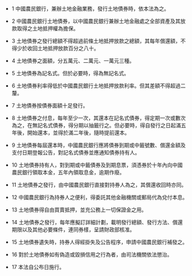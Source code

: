 * 1 中國農民銀行，兼辦土地金融業務，發行土地債券時，依本法為之。

* 2 中國農民銀行土地債券，以中國農民銀行兼辦土地金融處之全部資產及其放款取得之土地抵押權為擔保。

* 3 土地債券之發行總額不得超過前條土地抵押放款之總額，其每年償還額，不得少於收回土地抵押放款百分之八十。

* 4 土地債券之面額，分五萬元、二萬元、一萬元三種。

* 5 土地債券為記名式。但於必要時，得為無記名式。

* 6 土地債券利率得低於中國農民銀行土地抵押放款利率。但其差額不得超過二釐。

* 7 土地債券按債券面額十足發行。

* 8 土地債券之付息，每年至少一次，其還本在記名式債券，得定期一次或數次為之，在無記名式債券，得分期以抽籤行之。但必要時，得自發行之日起滿五年後，開始還本，並得於滿二年後，隨時提前還本。

* 9 土地債券每屆還本時，中國農民銀行應將債券到期或中籤號數、償還金額及支付日期登報公告，對記名式債券並應通知債券持有人。

* 10 土地債券持有人，對到期或中籤債券及到期息票，須憑券於十年內向中國農民銀行領取本金，五年內領取息金，逾期作廢。

* 11 土地債券之發行，由中國農民銀行直接對持券人為之，其償還收回時亦同。

* 12 中國農民銀行為持券人之便利，得委託其他金融機關或郵局代為兌付本息。

* 13 土地債券得自由買賣抵押，並充公務上一切保證金之用。

* 14 土地債券之發行，每年應擬訂詳細計劃，載明發行總額、發行方法、償還期限以及其他必要條件，連同券樣，呈請財政部核准。

* 15 土地債券遺失時，持券人得經掛失及公告程序，申請中國農民銀行補發之。

* 16 對於土地債券如有偽造或毀損信用之行為者，由司法機關依法懲治。

* 17 本法自公布日施行。


